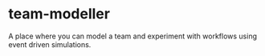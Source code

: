 # team-modeller
A place where you can model a team and experiment with workflows using event driven simulations.
